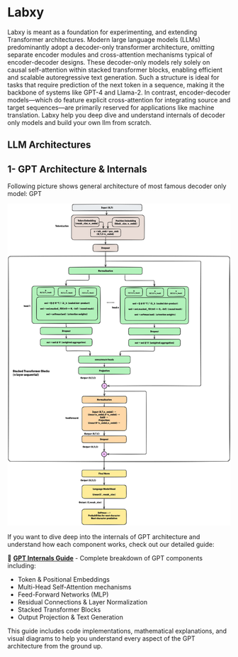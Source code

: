 # Labxy 

Labxy is meant as a foundation for experimenting, and extending Transformer architectures. Modern large language models (LLMs) predominantly adopt a decoder-only transformer architecture, omitting separate encoder modules and cross-attention mechanisms typical of encoder-decoder designs. These decoder-only models rely solely on causal self-attention within stacked transformer blocks, enabling efficient and scalable autoregressive text generation. Such a structure is ideal for tasks that require prediction of the next token in a sequence, making it the backbone of systems like GPT-4 and Llama-2. In contrast, encoder-decoder models—which do feature explicit cross-attention for integrating source and target sequences—are primarily reserved for applications like machine translation. Labxy help you deep dive and understand internals of decoder only models and build your own llm from scratch. 

## LLM Architectures

## 1- GPT Architecture & Internals
Following picture shows general architecture of most famous decoder only model: GPT

![GPT](images/gpt.png)

If you want to dive deep into the internals of GPT architecture and understand how each component works, check out our detailed guide:

📖 **[GPT Internals Guide](GPT_INTERNALS.md)** - Complete breakdown of GPT components including:
- Token & Positional Embeddings
- Multi-Head Self-Attention mechanisms
- Feed-Forward Networks (MLP)
- Residual Connections & Layer Normalization
- Stacked Transformer Blocks
- Output Projection & Text Generation

This guide includes code implementations, mathematical explanations, and visual diagrams to help you understand every aspect of the GPT architecture from the ground up.



